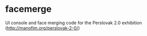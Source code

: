# facemerge
UI console and face merging code for the Perslovak 2.0 exhibition (http://manofim.org/perslovak-2-0/)
